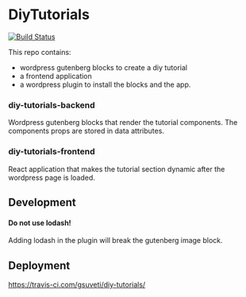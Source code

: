 # DiyTutorials

[![Build Status](https://travis-ci.com/gsuveti/diy-tutorials.svg?branch=master)](https://travis-ci.com/gsuveti/diy-tutorials)

This repo contains:
- wordpress gutenberg blocks to create a diy tutorial
- a frontend application
- a wordpress plugin to install the blocks and the app.


### diy-tutorials-backend
Wordpress gutenberg blocks that render the tutorial components. The components props are stored in data attributes.

### diy-tutorials-frontend
React application that makes the tutorial section dynamic after the wordpress page is loaded.


## Development

#### Do not use lodash!
Adding lodash in the plugin will break the gutenberg image block. 

## Deployment

https://travis-ci.com/gsuveti/diy-tutorials/
